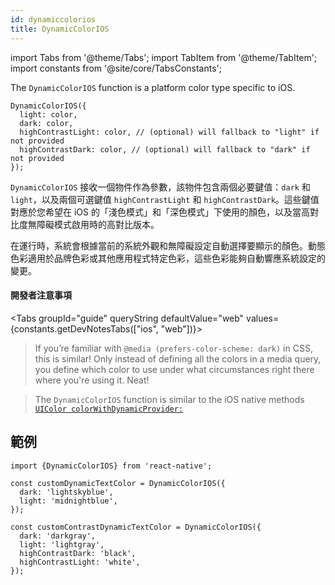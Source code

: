 ```yaml
---
id: dynamiccolorios
title: DynamicColorIOS
---
```


import Tabs from '@theme/Tabs'; import TabItem from '@theme/TabItem'; import constants from '@site/core/TabsConstants';

The `DynamicColorIOS` function is a platform color type specific to iOS.

```tsx
DynamicColorIOS({
  light: color,
  dark: color,
  highContrastLight: color, // (optional) will fallback to "light" if not provided
  highContrastDark: color, // (optional) will fallback to "dark" if not provided
});
```

`DynamicColorIOS` 接收一個物件作為參數，該物件包含兩個必要鍵值：`dark` 和 `light`，以及兩個可選鍵值 `highContrastLight` 和 `highContrastDark`。這些鍵值對應於您希望在 iOS 的「淺色模式」和「深色模式」下使用的顏色，以及當高對比度無障礙模式啟用時的高對比版本。

在運行時，系統會根據當前的系統外觀和無障礙設定自動選擇要顯示的顏色。動態色彩適用於品牌色彩或其他應用程式特定色彩，這些色彩能夠自動響應系統設定的變更。

#### 開發者注意事項

<Tabs groupId="guide" queryString defaultValue="web" values={constants.getDevNotesTabs(["ios", "web"])}>

<TabItem value="web">

> If you’re familiar with `@media (prefers-color-scheme: dark)` in CSS, this is similar! Only instead of defining all the colors in a media query, you define which color to use under what circumstances right there where you're using it. Neat!

</TabItem>
<TabItem value="ios">

> The `DynamicColorIOS` function is similar to the iOS native methods [`UIColor colorWithDynamicProvider:`](https://developer.apple.com/documentation/uikit/uicolor/3238040-colorwithdynamicprovider)

</TabItem>
</Tabs>

## 範例

```tsx
import {DynamicColorIOS} from 'react-native';

const customDynamicTextColor = DynamicColorIOS({
  dark: 'lightskyblue',
  light: 'midnightblue',
});

const customContrastDynamicTextColor = DynamicColorIOS({
  dark: 'darkgray',
  light: 'lightgray',
  highContrastDark: 'black',
  highContrastLight: 'white',
});
```